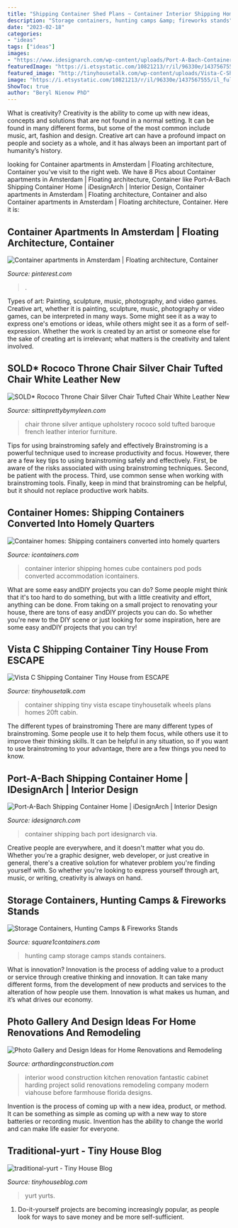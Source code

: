 ```yaml
---
title: "Shipping Container Shed Plans ~ Container Interior Shipping Homes Cube Containers Pod Pods Converted Accommodation Icontainers"
description: "Storage containers, hunting camps &amp; fireworks stands"
date: "2023-02-18"
categories:
- "ideas"
tags: ["ideas"]
images:
- "https://www.idesignarch.com/wp-content/uploads/Port-A-Bach-Container-Home_5.jpeg"
featuredImage: "https://i.etsystatic.com/10821213/r/il/96330e/1437567555/il_fullxfull.1437567555_bpjl.jpg"
featured_image: "http://tinyhousetalk.com/wp-content/uploads/Vista-C-Shipping-Container-Tiny-House-005-e1515706999718-600x800.jpg"
image: "https://i.etsystatic.com/10821213/r/il/96330e/1437567555/il_fullxfull.1437567555_bpjl.jpg"
ShowToc: true
author: "Beryl Nienow PhD"
---
```



What is creativity?
Creativity is the ability to come up with new ideas, concepts and solutions that are not found in a normal setting. It can be found in many different forms, but some of the most common include music, art, fashion and design. Creative art can have a profound impact on people and society as a whole, and it has always been an important part of humanity’s history.

	

		
looking for Container apartments in Amsterdam | Floating architecture, Container you've visit to the right web. We have 8 Pics about Container apartments in Amsterdam | Floating architecture, Container like Port-A-Bach Shipping Container Home | iDesignArch | Interior Design, Container apartments in Amsterdam | Floating architecture, Container and also Container apartments in Amsterdam | Floating architecture, Container. Here it is:
		
    
## Container Apartments In Amsterdam | Floating Architecture, Container

<img loading=lazy src="https://i.pinimg.com/736x/f5/8b/fa/f58bfaf9b9ad0003e948384458748c7d--container-buildings-container-architecture.jpg" onerror="this.onerror=null;this.src='https://tse3.mm.bing.net/th?id=OIP.3KJv4jaPUvTJ4C-jsjT2CwHaIf&amp;pid=15.1';" alt="Container apartments in Amsterdam | Floating architecture, Container">

_Source: pinterest.com_

>. 

	

Types of art: Painting, sculpture, music, photography, and video games.
Creative art, whether it is painting, sculpture, music, photography or video games, can be interpreted in many ways. Some might see it as a way to express one's emotions or ideas, while others might see it as a form of self-expression. Whether the work is created by an artist or someone else for the sake of creating art is irrelevant; what matters is the creativity and talent involved.

    
## SOLD* Rococo Throne Chair Silver Chair Tufted Chair White Leather New

<img loading=lazy src="https://i.etsystatic.com/10821213/r/il/96330e/1437567555/il_fullxfull.1437567555_bpjl.jpg" onerror="this.onerror=null;this.src='https://tse2.mm.bing.net/th?id=OIP.2G8ia4qYPtHDF15FrVHlngHaJ4&amp;pid=15.1';" alt="SOLD* Rococo Throne Chair Silver Chair Tufted Chair White Leather New">

_Source: sittinprettybymyleen.com_

>chair throne silver antique upholstery rococo sold tufted baroque french leather interior furniture. 

	

Tips for using brainstroming safely and effectively
Brainstroming is a powerful technique used to increase productivity and focus. However, there are a few key tips to using brainstroming safely and effectively. First, be aware of the risks associated with using brainstroming techniques. Second, be patient with the process. Third, use common sense when working with brainstroming tools. Finally, keep in mind that brainstroming can be helpful, but it should not replace productive work habits.

    
## Container Homes: Shipping Containers Converted Into Homely Quarters

<img loading=lazy src="https://www.icontainers.com/resources/img/blog/high-cube-container-homes2.jpg" onerror="this.onerror=null;this.src='https://tse4.mm.bing.net/th?id=OIP.Un7xDwr4PtvPujKDgQpF1AHaE8&amp;pid=15.1';" alt="Container homes: Shipping containers converted into homely quarters">

_Source: icontainers.com_

>container interior shipping homes cube containers pod pods converted accommodation icontainers. 

	

What are some easy andDIY projects you can do?
Some people might think that it's too hard to do something, but with a little creativity and effort, anything can be done. From taking on a small project to renovating your house, there are tons of easy andDIY projects you can do. So whether you're new to the DIY scene or just looking for some inspiration, here are some easy andDIY projects that you can try!

    
## Vista C Shipping Container Tiny House From ESCAPE

<img loading=lazy src="http://tinyhousetalk.com/wp-content/uploads/Vista-C-Shipping-Container-Tiny-House-005-e1515706999718-600x800.jpg" onerror="this.onerror=null;this.src='https://tse2.mm.bing.net/th?id=OIP.I91lo4eHucbf23EPsIq5GgHaJ4&amp;pid=15.1';" alt="Vista C Shipping Container Tiny House from ESCAPE">

_Source: tinyhousetalk.com_

>container shipping tiny vista escape tinyhousetalk wheels plans homes 20ft cabin. 

	

The different types of brainstroming
There are many different types of brainstroming. Some people use it to help them focus, while others use it to improve their thinking skills. It can be helpful in any situation, so if you want to use brainstroming to your advantage, there are a few things you need to know.

    
## Port-A-Bach Shipping Container Home | IDesignArch | Interior Design

<img loading=lazy src="https://www.idesignarch.com/wp-content/uploads/Port-A-Bach-Container-Home_5.jpeg" onerror="this.onerror=null;this.src='https://tse2.mm.bing.net/th?id=OIP.9EQY74ZjSsDgWGC_4s4DMAHaK7&amp;pid=15.1';" alt="Port-A-Bach Shipping Container Home | iDesignArch | Interior Design">

_Source: idesignarch.com_

>container shipping bach port idesignarch via. 

	

Creative people are everywhere, and it doesn't matter what you do. Whether you're a graphic designer, web developer, or just creative in general, there's a creative solution for whatever problem you're finding yourself with. So whether you're looking to express yourself through art, music, or writing, creativity is always on hand.

    
## Storage Containers, Hunting Camps &amp; Fireworks Stands

<img loading=lazy src="http://www.square1containers.com/images/HuntingCamp/TRIPLE_H_015.jpg" onerror="this.onerror=null;this.src='https://tse3.mm.bing.net/th?id=OIP.sGU8m2BOuKppyYbBfTmwzgHaFj&amp;pid=15.1';" alt="Storage Containers, Hunting Camps &amp; Fireworks Stands">

_Source: square1containers.com_

>hunting camp storage camps stands containers. 

	

What is innovation?
Innovation is the process of adding value to a product or service through creative thinking and innovation. It can take many different forms, from the development of new products and services to the alteration of how people use them. Innovation is what makes us human, and it’s what drives our economy.

    
## Photo Gallery And Design Ideas For Home Renovations And Remodeling

<img loading=lazy src="http://www.arthardingconstruction.com/files/home-renovations-gallery/Home-Renovation-Project-5-finished.jpg" onerror="this.onerror=null;this.src='https://tse3.mm.bing.net/th?id=OIP.syuc6n68wJfgrvuQFGCmHAHaE7&amp;pid=15.1';" alt="Photo Gallery and Design Ideas for Home Renovations and Remodeling">

_Source: arthardingconstruction.com_

>interior wood construction kitchen renovation fantastic cabinet harding project solid renovations remodeling company modern viahouse before farmhouse florida designs. 

	

Invention is the process of coming up with a new idea, product, or method. It can be something as simple as coming up with a new way to store batteries or recording music. Invention has the ability to change the world and can make life easier for everyone.

    
## Traditional-yurt - Tiny House Blog

<img loading=lazy src="https://tinyhouseblog.com/wp-content/uploads/2020/01/traditional-yurt-808x530.jpg" onerror="this.onerror=null;this.src='https://tse4.mm.bing.net/th?id=OIP.g65b2L0the5x9eerJP-YCwHaE2&amp;pid=15.1';" alt="traditional-yurt - Tiny House Blog">

_Source: tinyhouseblog.com_

>yurt yurts. 

	

1. Do-it-yourself projects are becoming increasingly popular, as people look for ways to save money and be more self-sufficient.

